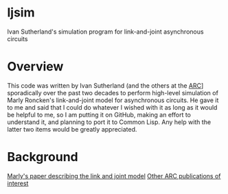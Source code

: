 # ljsim
Ivan Sutherland's simulation program for link-and-joint asynchronous circuits

# Overview

This code was written by Ivan Sutherland (and the others at the [ARC](https://arc.cecs.pdx.edu//)] sporadically over the past two decades to perform high-level simulation of Marly Roncken's link-and-joint model for asynchronous circuits. He gave it to me and said that I could do whatever I wished with it as long as it would be helpful to me, so I am putting it on GitHub, making an effort to understand it, and planning to port it to Common Lisp. Any help with the latter two items would be greatly appreciated.

# Background

[Marly's paper describing the link and joint model](https://arc.cecs.pdx.edu/sites/all/uploads/Publications/RonckenSutherland_ThinkST_Asilomar_2017.pdf)
[Other ARC publications of interest](https://arc.cecs.pdx.edu/publications)
